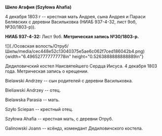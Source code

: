 **Шило Агафия (Szyłowa Ahafia)**

4 декабря 1803 г -- крестная мать Андрея, сына Андрея и Параси Белявских
с деревни Васильковка (НИАБ 937-4-32, лист 9об, №30/1803-р)).

**НИАБ 937-4-32:** Лист 9об. **Метрическая запись №30/1803-р.**

![](./Осовская волость/Отруб/Шилы/media/cec448e52c13040375e5ae6c062f7ced186042b4.png){width="6.496527777777778in"
height="0.5263888888888889in"}

Дедиловичский костел Наисвятейшего Сердца Иисуса. 4 декабря 1803 года.
Метрическая запись о крещении.

Bielawski Andrzey -- сын родителей с деревни Васильковка.

Bieliawski Andrzey -- отец.

Bielawska Parasia -- мать.

Szyło Sciepan -- крестный отец.

Szyłowa Ahafia -- крестная мать, с деревни Отруб.

Galinowski Joann -- ксёндз, комендант Дедиловичского костела.
